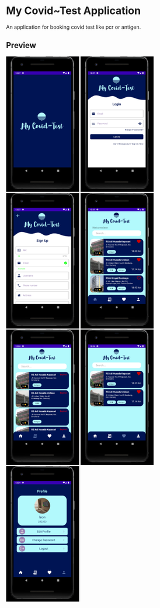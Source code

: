 # My Covid~Test Application
An application for booking covid test like pcr or antigen.

## Preview
<img src="documentation/image1.png" width="200"> <img src="documentation/image2.png" width="200"> <img src="documentation/image3.png" width="200"> <img src="documentation/image4.png" width="200"> <img src="documentation/image5.png" width="200"> <img src="documentation/image6.png" width="200"> <img src="documentation/image7.png" width="200">
